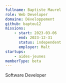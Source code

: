 ```yaml
---
fullname: Baptiste Maurel
role: Web Developer
domaine: Développement
github: baptou12
missions:
    - start: 2023-03-06
      end: 2023-12-31
      status: independent
      employer: Malt
startups:
    - aides-jeunes
memberType: beta
---
```


Software Developer
